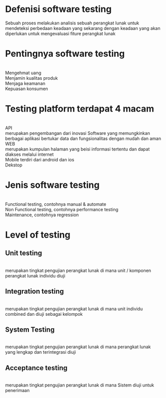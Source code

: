 # Defenisi software testing
Sebuah proses melakukan analisis sebuah perangkat lunak untuk mendeteksi perbedaan keadaan yang sekarang dengan keadaan yang akan diperlukan untuk mengevaluasi fiture perangkat lunak

# Pentingnya software testing
<br/> Mengehmat uang
<br/> Menjamin kualitas produk
<br/> Menjaga keamanan 
<br/> Kepuasan konsumen

# Testing platform terdapat 4 macam
<br/> API 
<br/> merupakan pengembangan dari inovasi Software yang memungkinkan berbagai aplikasi bertukar data dan fungsionalitas dengan mudah dan aman
<br/> WEB 
<br/> merupakan kumpulan halaman yang beisi informasi tertentu dan dapat diakses melalui internet
<br/>Mobile terdiri dari android dan ios
<br/>Dekstop 

# Jenis software testing
<br/>Functional testing, contohnya manual & automate 
<br/>Non Functional testing, contohnya performance testing
<br/>Maintenance, contohnya regression

# Level of testing
## Unit testing 
<br/> merupakan tingkat pengujian perangkat lunak di mana unit / komponen perangkat lunak individu diuji
## Integration testing
<br/> merupakan tingkat pengujian perangkat lunak di mana unit individu combined dan diuji sebagai kelompok
## System Testing 
<br/> merupakan tingkat pengujian perangkat lunak di mana perangkat lunak yang lengkap dan terintegrasi diuji
## Acceptance testing 
<br/> merupakan tingkat pengujian perangkat lunak di mana Sistem diuji untuk penerimaan

